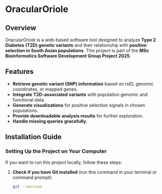 # OracularOriole  

## Overview  
OracularOriole is a web-based software tool designed to analyze **Type 2 Diabetes (T2D) genetic variants** and their relationship with **positive selection in South Asian populations**. This project is part of the **MSc Bioinformatics Software Development Group Project 2025**.  

## Features  
- **Retrieve genetic variant (SNP) information** based on rsID, genomic coordinates, or mapped genes.  
- **Integrate T2D-associated variants** with population genomic and functional data.  
- **Generate visualizations** for positive selection signals in chosen populations.  
- **Provide downloadable analysis results** for further exploration.  
- **Handle missing queries gracefully.**  

## Installation Guide  

### **Setting Up the Project on Your Computer**  
If you want to run this project locally, follow these steps:  

1. **Check if you have Git installed** (run this command in your terminal or command prompt):  
   ```sh
   git --version
